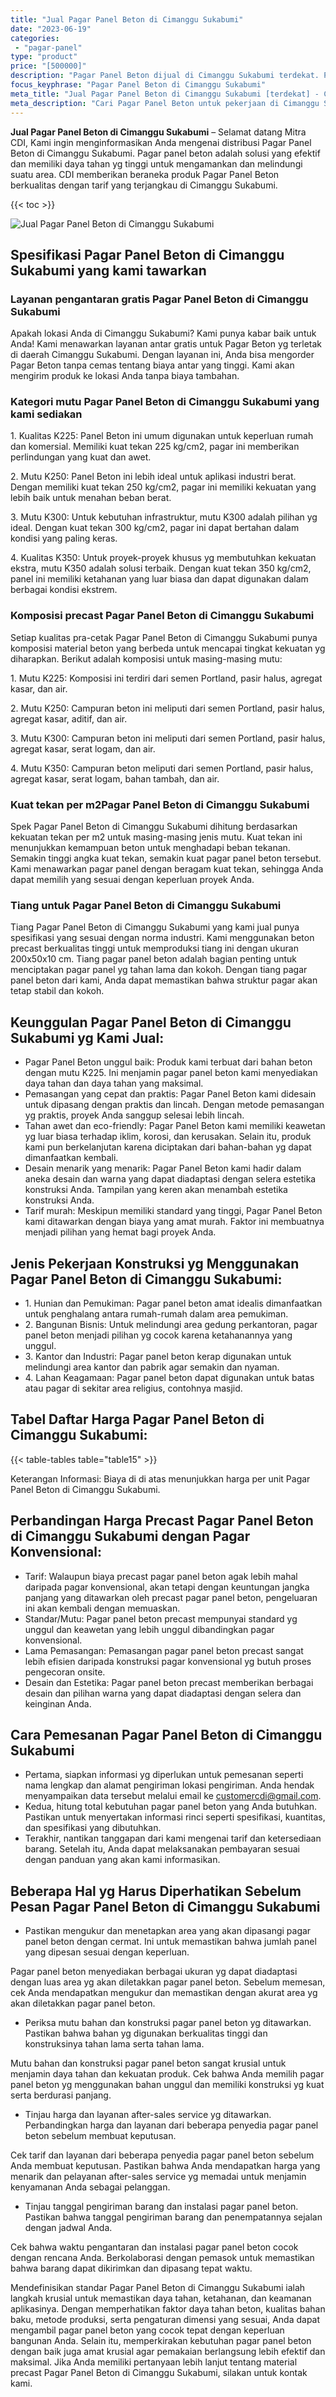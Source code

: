 ```yaml
---
title: "Jual Pagar Panel Beton di Cimanggu Sukabumi"
date: "2023-06-19"
categories:
 - "pagar-panel"
type: "product"
price: "[500000]"
description: "Pagar Panel Beton dijual di Cimanggu Sukabumi terdekat. Pagar Panel Beton ini umumnya digunakan dalam pekerjaan pembangunan sebagai pembatas area yang kokoh dan awet. Hubungi kami untuk mendapatkan informasi lebih lanjut."
focus_keyphrase: "Pagar Panel Beton di Cimanggu Sukabumi"
meta_title: "Jual Pagar Panel Beton di Cimanggu Sukabumi [terdekat] - CDI"
meta_description: "Cari Pagar Panel Beton untuk pekerjaan di Cimanggu Sukabumi? Kami menawarkan Pagar Panel Beton yang berkualitas untuk pagar lahan. Dapatkan penawaran terbaik sekarang."
---
```


**Jual Pagar Panel Beton di Cimanggu Sukabumi** – Selamat datang Mitra CDI, Kami ingin menginformasikan Anda mengenai distribusi Pagar Panel Beton di Cimanggu Sukabumi. Pagar panel beton adalah solusi yang efektif dan memiliki daya tahan yg tinggi untuk mengamankan dan melindungi suatu area. CDI memberikan beraneka produk Pagar Panel Beton berkualitas dengan tarif yang terjangkau di Cimanggu Sukabumi.

{{< toc >}}

![Jual Pagar Panel Beton di Cimanggu Sukabumi](/images/pagar-panel/pagar-panel-25.jpg)

## Spesifikasi Pagar Panel Beton di Cimanggu Sukabumi yang kami tawarkan

### Layanan pengantaran gratis Pagar Panel Beton di Cimanggu Sukabumi

Apakah lokasi Anda di Cimanggu Sukabumi? Kami punya kabar baik untuk Anda! Kami menawarkan layanan antar gratis untuk Pagar Beton yg terletak di daerah Cimanggu Sukabumi. Dengan layanan ini, Anda bisa mengorder Pagar Beton tanpa cemas tentang biaya antar yang tinggi. Kami akan mengirim produk ke lokasi Anda tanpa biaya tambahan.

### Kategori mutu Pagar Panel Beton di Cimanggu Sukabumi yang kami sediakan

1\. Kualitas K225: Panel Beton ini umum digunakan untuk keperluan rumah dan komersial. Memiliki kuat tekan 225 kg/cm2, pagar ini memberikan perlindungan yang kuat dan awet.  

2\. Mutu K250: Panel Beton ini lebih ideal untuk aplikasi industri berat. Dengan memiliki kuat tekan 250 kg/cm2, pagar ini memiliki kekuatan yang lebih baik untuk menahan beban berat.  

3\. Mutu K300: Untuk kebutuhan infrastruktur, mutu K300 adalah pilihan yg ideal. Dengan kuat tekan 300 kg/cm2, pagar ini dapat bertahan dalam kondisi yang paling keras.  

4\. Kualitas K350: Untuk proyek-proyek khusus yg membutuhkan kekuatan ekstra, mutu K350 adalah solusi terbaik. Dengan kuat tekan 350 kg/cm2, panel ini memiliki ketahanan yang luar biasa dan dapat digunakan dalam berbagai kondisi ekstrem.

### Komposisi precast Pagar Panel Beton di Cimanggu Sukabumi

Setiap kualitas pra-cetak Pagar Panel Beton di Cimanggu Sukabumi punya komposisi material beton yang berbeda untuk mencapai tingkat kekuatan yg diharapkan. Berikut adalah komposisi untuk masing-masing mutu:

1\. Mutu K225: Komposisi ini terdiri dari semen Portland, pasir halus, agregat kasar, dan air.

2\. Mutu K250: Campuran beton ini meliputi dari semen Portland, pasir halus, agregat kasar, aditif, dan air.

3\. Mutu K300: Campuran beton ini meliputi dari semen Portland, pasir halus, agregat kasar, serat logam, dan air.

4\. Mutu K350: Campuran beton meliputi dari semen Portland, pasir halus, agregat kasar, serat logam, bahan tambah, dan air.

### Kuat tekan per m2Pagar Panel Beton di Cimanggu Sukabumi

Spek Pagar Panel Beton di Cimanggu Sukabumi dihitung berdasarkan kekuatan tekan per m2 untuk masing-masing jenis mutu. Kuat tekan ini menunjukkan kemampuan beton untuk menghadapi beban tekanan. Semakin tinggi angka kuat tekan, semakin kuat pagar panel beton tersebut. Kami menawarkan pagar panel dengan beragam kuat tekan, sehingga Anda dapat memilih yang sesuai dengan keperluan proyek Anda.

### Tiang untuk Pagar Panel Beton di Cimanggu Sukabumi

Tiang Pagar Panel Beton di Cimanggu Sukabumi yang kami jual punya spesifikasi yang sesuai dengan norma industri. Kami menggunakan beton precast berkualitas tinggi untuk memproduksi tiang ini dengan ukuran 200x50x10 cm. Tiang pagar panel beton adalah bagian penting untuk menciptakan pagar panel yg tahan lama dan kokoh. Dengan tiang pagar panel beton dari kami, Anda dapat memastikan bahwa struktur pagar akan tetap stabil dan kokoh.

## Keunggulan Pagar Panel Beton di Cimanggu Sukabumi yg Kami Jual:

*   Pagar Panel Beton unggul baik: Produk kami terbuat dari bahan beton dengan mutu K225. Ini menjamin pagar panel beton kami menyediakan daya tahan dan daya tahan yang maksimal.
*   Pemasangan yang cepat dan praktis: Pagar Panel Beton kami didesain untuk dipasang dengan praktis dan lincah. Dengan metode pemasangan yg praktis, proyek Anda sanggup selesai lebih lincah.
*   Tahan awet dan eco-friendly: Pagar Panel Beton kami memiliki keawetan yg luar biasa terhadap iklim, korosi, dan kerusakan. Selain itu, produk kami pun berkelanjutan karena diciptakan dari bahan-bahan yg dapat dimanfaatkan kembali.
*   Desain menarik yang menarik: Pagar Panel Beton kami hadir dalam aneka desain dan warna yang dapat diadaptasi dengan selera estetika konstruksi Anda. Tampilan yang keren akan menambah estetika konstruksi Anda.
*   Tarif murah: Meskipun memiliki standard yang tinggi, Pagar Panel Beton kami ditawarkan dengan biaya yang amat murah. Faktor ini membuatnya menjadi pilihan yang hemat bagi proyek Anda.

## Jenis Pekerjaan Konstruksi yg Menggunakan Pagar Panel Beton di Cimanggu Sukabumi:

*   1\. Hunian dan Pemukiman: Pagar panel beton amat idealis dimanfaatkan untuk penghalang antara rumah-rumah dalam area pemukiman.
*   2\. Bangunan Bisnis: Untuk melindungi area gedung perkantoran, pagar panel beton menjadi pilihan yg cocok karena ketahanannya yang unggul.
*   3\. Kantor dan Industri: Pagar panel beton kerap digunakan untuk melindungi area kantor dan pabrik agar semakin dan nyaman.
*   4\. Lahan Keagamaan: Pagar panel beton dapat digunakan untuk batas atau pagar di sekitar area religius, contohnya masjid.

## Tabel Daftar Harga Pagar Panel Beton di Cimanggu Sukabumi:

{{< table-tables table="table15" >}}

Keterangan Informasi: Biaya di di atas menunjukkan harga per unit Pagar Panel Beton di Cimanggu Sukabumi.

## Perbandingan Harga Precast Pagar Panel Beton di Cimanggu Sukabumi dengan Pagar Konvensional:

*   Tarif: Walaupun biaya precast pagar panel beton agak lebih mahal daripada pagar konvensional, akan tetapi dengan keuntungan jangka panjang yang ditawarkan oleh precast pagar panel beton, pengeluaran ini akan kembali dengan memuaskan.
*   Standar/Mutu: Pagar panel beton precast mempunyai standard yg unggul dan keawetan yang lebih unggul dibandingkan pagar konvensional.
*   Lama Pemasangan: Pemasangan pagar panel beton precast sangat lebih efisien daripada konstruksi pagar konvensional yg butuh proses pengecoran onsite.
*   Desain dan Estetika: Pagar panel beton precast memberikan berbagai desain dan pilihan warna yang dapat diadaptasi dengan selera dan keinginan Anda.

## Cara Pemesanan Pagar Panel Beton di Cimanggu Sukabumi

*   Pertama, siapkan informasi yg diperlukan untuk pemesanan seperti nama lengkap dan alamat pengiriman lokasi pengiriman. Anda hendak menyampaikan data tersebut melalui email ke customercdi@gmail.com.
*   Kedua, hitung total kebutuhan pagar panel beton yang Anda butuhkan. Pastikan untuk menyertakan informasi rinci seperti spesifikasi, kuantitas, dan spesifikasi yang dibutuhkan.
*   Terakhir, nantikan tanggapan dari kami mengenai tarif dan ketersediaan barang. Setelah itu, Anda dapat melaksanakan pembayaran sesuai dengan panduan yang akan kami informasikan.

## Beberapa Hal yg Harus Diperhatikan Sebelum Pesan Pagar Panel Beton di Cimanggu Sukabumi

*   Pastikan mengukur dan menetapkan area yang akan dipasangi pagar panel beton dengan cermat. Ini untuk memastikan bahwa jumlah panel yang dipesan sesuai dengan keperluan.

Pagar panel beton menyediakan berbagai ukuran yg dapat diadaptasi dengan luas area yg akan diletakkan pagar panel beton. Sebelum memesan, cek Anda mendapatkan mengukur dan memastikan dengan akurat area yg akan diletakkan pagar panel beton.
*   Periksa mutu bahan dan konstruksi pagar panel beton yg ditawarkan. Pastikan bahwa bahan yg digunakan berkualitas tinggi dan konstruksinya tahan lama serta tahan lama.

Mutu bahan dan konstruksi pagar panel beton sangat krusial untuk menjamin daya tahan dan kekuatan produk. Cek bahwa Anda memilih pagar panel beton yg menggunakan bahan unggul dan memiliki konstruksi yg kuat serta berdurasi panjang.
*   Tinjau harga dan layanan after-sales service yg ditawarkan. Perbandingkan harga dan layanan dari beberapa penyedia pagar panel beton sebelum membuat keputusan.

Cek tarif dan layanan dari beberapa penyedia pagar panel beton sebelum Anda membuat keputusan. Pastikan bahwa Anda mendapatkan harga yang menarik dan pelayanan after-sales service yg memadai untuk menjamin kenyamanan Anda sebagai pelanggan.
*   Tinjau tanggal pengiriman barang dan instalasi pagar panel beton. Pastikan bahwa tanggal pengiriman barang dan penempatannya sejalan dengan jadwal Anda.

Cek bahwa waktu pengantaran dan instalasi pagar panel beton cocok dengan rencana Anda. Berkolaborasi dengan pemasok untuk memastikan bahwa barang dapat dikirimkan dan dipasang tepat waktu.

Mendefinisikan standar Pagar Panel Beton di Cimanggu Sukabumi ialah langkah krusial untuk memastikan daya tahan, ketahanan, dan keamanan aplikasinya. Dengan memperhatikan faktor daya tahan beton, kualitas bahan baku, metode produksi, serta pengaturan dimensi yang sesuai, Anda dapat mengambil pagar panel beton yang cocok tepat dengan keperluan bangunan Anda. Selain itu, memperkirakan kebutuhan pagar panel beton dengan baik juga amat krusial agar pemakaian berlangsung lebih efektif dan maksimal. Jika Anda memiliki pertanyaan lebih lanjut tentang material precast Pagar Panel Beton di Cimanggu Sukabumi, silakan untuk kontak kami.